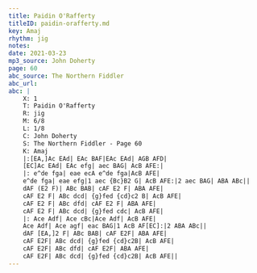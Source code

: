 ```yaml
---
title: Paidin O'Rafferty
titleID: paidin-orafferty.md
key: Amaj
rhythm: jig
notes:  
date: 2021-03-23
mp3_source: John Doherty
page: 60
abc_source: The Northern Fiddler
abc_url: 
abc: |
    X: 1
    T: Paidin O'Rafferty
    R: jig
    M: 6/8
    L: 1/8
    C: John Doherty
    S: The Northern Fiddler - Page 60
    K: Amaj
    |:[EA,]Ac EAd| EAc BAF|EAc EAd| AGB AFD|
    [EC]Ac EAd| EAc efg| aec BAG| AcB AFE:|
    |: e^de fga| eae ecA e^de fga|AcB AFE|
    e^de fga| eae efg|1 aec {Bc}B2 G| AcB AFE:|2 aec BAG| ABA ABc||
    dAF (E2 F)| ABc BAB| cAF E2 F| ABA AFE|
    cAF E2 F| ABc dcd| {g}fed {cd}c2 B| AcB AFE|
    cAF E2 F| ABc dfd| cAF E2 F| ABA AFE|
    cAF E2 F| ABc dcd| {g}fed cdc| AcB AFE|
    |: Ace Adf| Ace cBc|Ace Adf| AcB AFE|
    Ace Adf| Ace agf| eac BAG|1 AcB AF[EC]:|2 ABA ABc||
    dAF [EA,]2 F| ABc BAB| cAF E2F| ABA AFE|
    cAF E2F| ABc dcd| {g}fed {cd}c2B| AcB AFE|
    cAF E2F| ABc dfd| cAF E2F| ABA AFE|
    cAF E2F| ABc dcd| {g}fed {cd}c2B| AcB AFE||
---
```

